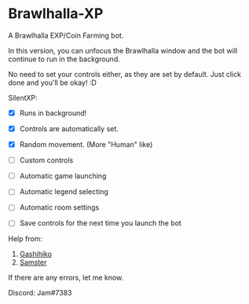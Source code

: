 # Brawlhalla-XP
A Brawlhalla EXP/Coin Farming bot.

In this version, you can unfocus the Brawlhalla window and the bot will continue to run in the background.

No need to set your controls either, as they are set by default. Just click done and you'll be okay! :D

SilentXP:
- [x] Runs in background!
- [x] Controls are automatically set.
- [x] Random movement. (More "Human" like)
- [ ] Custom controls
- [ ] Automatic game launching
- [ ] Automatic legend selecting
- [ ] Automatic room settings
- [ ] Save controls for the next time you launch the bot


Help from:
1. [Gashihiko](https://github.com/gashihiko)
2. [Samster](https://github.com/BrotherSamster)

If there are any errors, let me know.

Discord: Jam#7383
